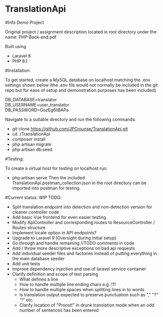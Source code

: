 # TranslationApi

#Info
Demo Project  

Original project / assignment description located in root directory under the name: PHP-Back-end.pdf

Built using 
- Laravel 8
- PHP 8.1

#Installation:

To get started, create a MySQL database on localhost matching the .env settings shown below (the .env file would not normally be included in the git repo but for ease of setup and demonstration purposes has been included)


DB_DATABASE=translator  
DB_USERNAME=user_translator   
DB_PASSWORD=GozEg6liBAPa

Navigate to a suitable directory and run the following commands:

- git clone https://github.com/JPCrounse/TranslationApi.git
- cd ./TranslationApi
- composer install
- php artisan migrate
- php artisan db:seed


#Testing:

To create a virtual host for testing on localhost run:
- php artisan serve
Then the included TranslationApi.postman_collection.json in the root directory can be imported into postman for testing.


#Current status: WIP
TODO:
- Split translation endpoint into detection and non-detection version for cleaner controller code
- Add basic Vue frontend for even easier testing
- Modify ApiController and corresponding routes to ResourceController / Routes structure
- Implement locale option in API endpoints?
- Upgrade to Laravel 9 (Oversight during initial setup)
- Go through and handle remaining //TODO comments in code 
- Add / throw more descriptive exceptions on bad api requests
- Add individual seeder files and factories instead of putting everything in the main database seeder
- Add unit tests
- Improve dependency injection and use of laravel service container
- Clarify definition and scope of text parsing 
  - What defines a line
  - How to handle multiple line ending chars e.g. !?!
  - How to handle multiple spaces when splitting lines in to words
  - Is translation output expected to preserve punctuation such as "," "?" "!" etc.
  - Clarify location of "Proost!" in drunk translation mode when an odd number of sentences has been entered

